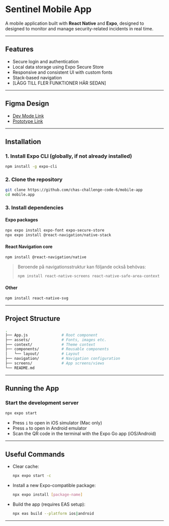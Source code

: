 
# Sentinel Mobile App

A mobile application built with **React Native** and **Expo**, designed to designed to monitor and manage security-related incidents in real time.

---

## Features

- Secure login and authentication
- Local data storage using Expo Secure Store
- Responsive and consistent UI with custom fonts
- Stack-based navigation
- [LÄGG TILL FLER FUNKTIONER HÄR SEDAN]

---

## Figma Design

- [Dev Mode Link](https://www.figma.com/design/A0UtLXheRjdi2yvWByEiVq/Sentinel?node-id=19-101&m=dev&t=T5hnKkVLStgqyAOk-1)  
- [Prototype Link](https://www.figma.com/proto/A0UtLXheRjdi2yvWByEiVq/Sentinel?node-id=19-101&t=T5hnKkVLStgqyAOk-1)

---

## Installation

### 1. Install Expo CLI (globally, if not already installed)

```bash
npm install -g expo-cli
```

### 2. Clone the repository

```bash
git clone https://github.com/chas-challenge-code-6/mobile-app
cd mobile.app
```

### 3. Install dependencies

#### Expo packages

```bash
npx expo install expo-font expo-secure-store
npx expo install @react-navigation/native-stack
```

#### React Navigation core

```bash
npm install @react-navigation/native
```

> Beroende på navigationsstruktur kan följande också behövas:
> ```bash
> npm install react-native-screens react-native-safe-area-context
> ```

#### Other

```bash
npm install react-native-svg
```

---

## Project Structure

```bash
.
├── App.js               # Root component
├── assets/              # Fonts, images etc.
├── context/             # Theme context 
├── components/          # Reusable components
│   └── layout/          # Layout
├── navigation/          # Navigation configuration  
├── screens/             # App screens/views
└── README.md
```

---

## Running the App

### Start the development server

```bash
npx expo start
```

- Press `i` to open in iOS simulator (Mac only)
- Press `a` to open in Android emulator
- Scan the QR code in the terminal with the Expo Go app (iOS/Android)

---

## Useful Commands

- Clear cache:  
  ```bash
  npx expo start -c
  ```

- Install a new Expo-compatible package:  
  ```bash
  npx expo install [package-name]
  ```

- Build the app (requires EAS setup):  
  ```bash
  npx eas build --platform ios|android
  ```

---